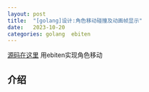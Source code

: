```yaml
---
layout: post
title:  "[golang]设计:角色移动碰撞及动画帧显示"
date:   2023-10-20
categories: golang	ebiten
---
```


[源码在这里](https://github.com/yuuuuuuan/runningman)	用ebiten实现角色移动

## 介绍
